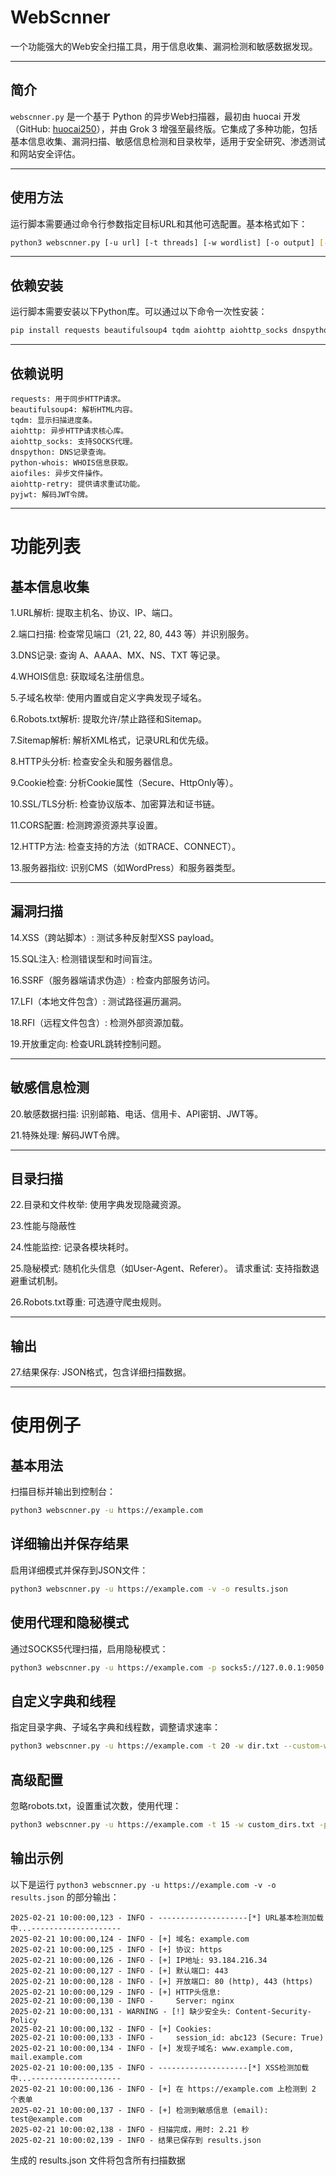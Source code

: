 # WebScnner

一个功能强大的Web安全扫描工具，用于信息收集、漏洞检测和敏感数据发现。

---

## 简介

`webscnner.py` 是一个基于 Python 的异步Web扫描器，最初由 huocai 开发（GitHub: [huocai250](https://www.github.com/huocai250)），并由 Grok 3 增强至最终版。它集成了多种功能，包括基本信息收集、漏洞扫描、敏感信息检测和目录枚举，适用于安全研究、渗透测试和网站安全评估。

---

## 使用方法

运行脚本需要通过命令行参数指定目标URL和其他可选配置。基本格式如下：

```bash
python3 webscnner.py [-u url] [-t threads] [-w wordlist] [-o output] [-v] [-p proxy] [-r rate] [-s] [--no-robots] [--retries retries] [--custom-wordlist file]
```

---

## 依赖安装

运行脚本需要安装以下Python库。可以通过以下命令一次性安装：

```bash
pip install requests beautifulsoup4 tqdm aiohttp aiohttp_socks dnspython python-whois aiofiles aiohttp-retry pyjwt
```

---

## 依赖说明

```text
requests: 用于同步HTTP请求。
beautifulsoup4: 解析HTML内容。
tqdm: 显示扫描进度条。
aiohttp: 异步HTTP请求核心库。
aiohttp_socks: 支持SOCKS代理。
dnspython: DNS记录查询。
python-whois: WHOIS信息获取。
aiofiles: 异步文件操作。
aiohttp-retry: 提供请求重试功能。
pyjwt: 解码JWT令牌。
```

---

# 功能列表

## 基本信息收集

1.URL解析: 提取主机名、协议、IP、端口。

2.端口扫描: 检查常见端口（21, 22, 80, 443 等）并识别服务。

3.DNS记录: 查询 A、AAAA、MX、NS、TXT 等记录。

4.WHOIS信息: 获取域名注册信息。

5.子域名枚举: 使用内置或自定义字典发现子域名。

6.Robots.txt解析: 提取允许/禁止路径和Sitemap。

7.Sitemap解析: 解析XML格式，记录URL和优先级。

8.HTTP头分析: 检查安全头和服务器信息。

9.Cookie检查: 分析Cookie属性（Secure、HttpOnly等）。

10.SSL/TLS分析: 检查协议版本、加密算法和证书链。

11.CORS配置: 检测跨源资源共享设置。

12.HTTP方法: 检查支持的方法（如TRACE、CONNECT）。

13.服务器指纹: 识别CMS（如WordPress）和服务器类型。

---

## 漏洞扫描

14.XSS（跨站脚本）: 测试多种反射型XSS payload。

15.SQL注入: 检测错误型和时间盲注。

16.SSRF（服务器端请求伪造）: 检查内部服务访问。

17.LFI（本地文件包含）: 测试路径遍历漏洞。

18.RFI（远程文件包含）: 检测外部资源加载。

19.开放重定向: 检查URL跳转控制问题。

---

## 敏感信息检测

20.敏感数据扫描: 识别邮箱、电话、信用卡、API密钥、JWT等。

21.特殊处理: 解码JWT令牌。

---

## 目录扫描

22.目录和文件枚举: 使用字典发现隐藏资源。

23.性能与隐蔽性

24.性能监控: 记录各模块耗时。

25.隐秘模式: 随机化头信息（如User-Agent、Referer）。
请求重试: 支持指数退避重试机制。

26.Robots.txt尊重: 可选遵守爬虫规则。

---

## 输出

27.结果保存: JSON格式，包含详细扫描数据。

---

# 使用例子

## 基本用法

扫描目标并输出到控制台：

```bash
python3 webscnner.py -u https://example.com
```

## 详细输出并保存结果

启用详细模式并保存到JSON文件：

```bash
python3 webscnner.py -u https://example.com -v -o results.json
```
## 使用代理和隐秘模式

通过SOCKS5代理扫描，启用隐秘模式：

```bash
python3 webscnner.py -u https://example.com -p socks5://127.0.0.1:9050 -s -v
```

## 自定义字典和线程

指定目录字典、子域名字典和线程数，调整请求速率：

```bash
python3 webscnner.py -u https://example.com -t 20 -w dir.txt --custom-wordlist subdomains.txt -r 50 -v -o scan_results.json
```

## 高级配置

忽略robots.txt，设置重试次数，使用代理：

```bash
python3 webscnner.py -u https://example.com -t 15 -w custom_dirs.txt -p http://proxy.example.com:8080 -r 75 -s --no-robots --retries 5 -v -o detailed_results.json
```

## 输出示例

以下是运行 `python3 webscnner.py -u https://example.com -v -o results.json` 的部分输出：

```plaintext
2025-02-21 10:00:00,123 - INFO - --------------------[*] URL基本检测加载中...--------------------
2025-02-21 10:00:00,124 - INFO - [+] 域名: example.com
2025-02-21 10:00:00,125 - INFO - [+] 协议: https
2025-02-21 10:00:00,126 - INFO - [+] IP地址: 93.184.216.34
2025-02-21 10:00:00,127 - INFO - [+] 默认端口: 443
2025-02-21 10:00:00,128 - INFO - [+] 开放端口: 80 (http), 443 (https)
2025-02-21 10:00:00,129 - INFO - [+] HTTP头信息:
2025-02-21 10:00:00,130 - INFO -     Server: nginx
2025-02-21 10:00:00,131 - WARNING - [!] 缺少安全头: Content-Security-Policy
2025-02-21 10:00:00,132 - INFO - [+] Cookies:
2025-02-21 10:00:00,133 - INFO -     session_id: abc123 (Secure: True)
2025-02-21 10:00:00,134 - INFO - [+] 发现子域名: www.example.com, mail.example.com
2025-02-21 10:00:00,135 - INFO - --------------------[*] XSS检测加载中...--------------------
2025-02-21 10:00:00,136 - INFO - [+] 在 https://example.com 上检测到 2 个表单
2025-02-21 10:00:00,137 - INFO - [+] 检测到敏感信息 (email): test@example.com
2025-02-21 10:00:02,138 - INFO - 扫描完成，用时: 2.21 秒
2025-02-21 10:00:02,139 - INFO - 结果已保存到 results.json
```

生成的 results.json 文件将包含所有扫描数据